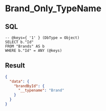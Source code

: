 # Brand_Only_TypeName

## SQL

```text
-- @keys={ '1' } (DbType = Object)
SELECT b."Id"
FROM "Brands" AS b
WHERE b."Id" = ANY (@keys)
```

## Result

```json
{
  "data": {
    "brandById": {
      "__typename": "Brand"
    }
  }
}
```

